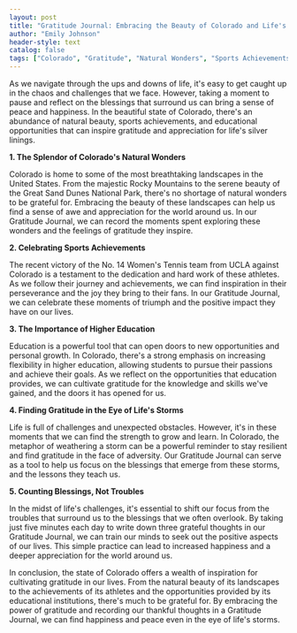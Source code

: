 ```yaml
---
layout: post
title: "Gratitude Journal: Embracing the Beauty of Colorado and Life's Silver Linings"
author: "Emily Johnson"
header-style: text
catalog: false
tags: ["Colorado", "Gratitude", "Natural Wonders", "Sports Achievements", "Higher Education", "Life's Storms"]
---
```


As we navigate through the ups and downs of life, it's easy to get caught up in the chaos and challenges that we face. However, taking a moment to pause and reflect on the blessings that surround us can bring a sense of peace and happiness. In the beautiful state of Colorado, there's an abundance of natural beauty, sports achievements, and educational opportunities that can inspire gratitude and appreciation for life's silver linings.

**1. The Splendor of Colorado's Natural Wonders**

Colorado is home to some of the most breathtaking landscapes in the United States. From the majestic Rocky Mountains to the serene beauty of the Great Sand Dunes National Park, there's no shortage of natural wonders to be grateful for. Embracing the beauty of these landscapes can help us find a sense of awe and appreciation for the world around us. In our Gratitude Journal, we can record the moments spent exploring these wonders and the feelings of gratitude they inspire.

**2. Celebrating Sports Achievements**

The recent victory of the No. 14 Women's Tennis team from UCLA against Colorado is a testament to the dedication and hard work of these athletes. As we follow their journey and achievements, we can find inspiration in their perseverance and the joy they bring to their fans. In our Gratitude Journal, we can celebrate these moments of triumph and the positive impact they have on our lives.

**3. The Importance of Higher Education**

Education is a powerful tool that can open doors to new opportunities and personal growth. In Colorado, there's a strong emphasis on increasing flexibility in higher education, allowing students to pursue their passions and achieve their goals. As we reflect on the opportunities that education provides, we can cultivate gratitude for the knowledge and skills we've gained, and the doors it has opened for us.

**4. Finding Gratitude in the Eye of Life's Storms**

Life is full of challenges and unexpected obstacles. However, it's in these moments that we can find the strength to grow and learn. In Colorado, the metaphor of weathering a storm can be a powerful reminder to stay resilient and find gratitude in the face of adversity. Our Gratitude Journal can serve as a tool to help us focus on the blessings that emerge from these storms, and the lessons they teach us.

**5. Counting Blessings, Not Troubles**

In the midst of life's challenges, it's essential to shift our focus from the troubles that surround us to the blessings that we often overlook. By taking just five minutes each day to write down three grateful thoughts in our Gratitude Journal, we can train our minds to seek out the positive aspects of our lives. This simple practice can lead to increased happiness and a deeper appreciation for the world around us.

In conclusion, the state of Colorado offers a wealth of inspiration for cultivating gratitude in our lives. From the natural beauty of its landscapes to the achievements of its athletes and the opportunities provided by its educational institutions, there's much to be grateful for. By embracing the power of gratitude and recording our thankful thoughts in a Gratitude Journal, we can find happiness and peace even in the eye of life's storms.